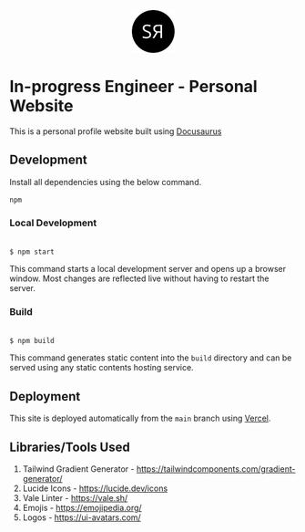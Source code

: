 <p align="center">
 <img src="https://raw.githubusercontent.com/swaroopar/inprogress-engineer/main/static/img/icon-light.png" width="75">
</p>

# In-progress Engineer - Personal Website

This is a personal profile website built using [Docusaurus](https://docusaurus.io/)

## Development

Install all dependencies using the below command.

```shell
npm
```

### Local Development

```

$ npm start

```

This command starts a local development server and opens up a browser window. Most changes are reflected live without having to restart the server.

### Build

```

$ npm build

```

This command generates static content into the `build` directory and can be served using any static contents hosting service.

## Deployment

This site is deployed automatically from the `main` branch using [Vercel](https://vercel.com).

## Libraries/Tools Used

1. Tailwind Gradient Generator - https://tailwindcomponents.com/gradient-generator/
2. Lucide Icons - https://lucide.dev/icons
3. Vale Linter - https://vale.sh/
4. Emojis - https://emojipedia.org/
5. Logos - https://ui-avatars.com/
